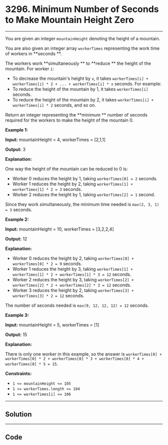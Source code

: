 # 3296. Minimum Number of Seconds to Make Mountain Height Zero

---

You are given an integer `mountainHeight` denoting the height of a mountain.

You are also given an integer array `workerTimes` representing the work time of workers in **seconds **.

The workers work **simultaneously ** to **reduce ** the height of the mountain. For worker `i`:

  * To decrease the mountain's height by `x`, it takes `workerTimes[i] + workerTimes[i] * 2 + ... + workerTimes[i] * x` seconds. For example: 
* To reduce the height of the mountain by 1, it takes `workerTimes[i]` seconds.
* To reduce the height of the mountain by 2, it takes `workerTimes[i] + workerTimes[i] * 2` seconds, and so on.



Return an integer representing the **minimum ** number of seconds required for the workers to make the height of the mountain 0.

 

**Example 1:**

**Input:** mountainHeight = 4, workerTimes = [2,1,1]

**Output:** 3

**Explanation:**

One way the height of the mountain can be reduced to 0 is:

  * Worker 0 reduces the height by 1, taking `workerTimes[0] = 2` seconds.
  * Worker 1 reduces the height by 2, taking `workerTimes[1] + workerTimes[1] * 2 = 3` seconds.
  * Worker 2 reduces the height by 1, taking `workerTimes[2] = 1` second.



Since they work simultaneously, the minimum time needed is `max(2, 3, 1) = 3` seconds.

**Example 2:**

**Input:** mountainHeight = 10, workerTimes = [3,2,2,4]

**Output:** 12

**Explanation:**

  * Worker 0 reduces the height by 2, taking `workerTimes[0] + workerTimes[0] * 2 = 9` seconds.
  * Worker 1 reduces the height by 3, taking `workerTimes[1] + workerTimes[1] * 2 + workerTimes[1] * 3 = 12` seconds.
  * Worker 2 reduces the height by 3, taking `workerTimes[2] + workerTimes[2] * 2 + workerTimes[2] * 3 = 12` seconds.
  * Worker 3 reduces the height by 2, taking `workerTimes[3] + workerTimes[3] * 2 = 12` seconds.



The number of seconds needed is `max(9, 12, 12, 12) = 12` seconds.

**Example 3:**

**Input:** mountainHeight = 5, workerTimes = [1]

**Output:** 15

**Explanation:**

There is only one worker in this example, so the answer is `workerTimes[0] + workerTimes[0] * 2 + workerTimes[0] * 3 + workerTimes[0] * 4 + workerTimes[0] * 5 = 15`.

 

**Constraints:**

  * `1 <= mountainHeight <= 105`
  * `1 <= workerTimes.length <= 104`
  * `1 <= workerTimes[i] <= 106`

---

## Solution



---

## Code
```python


```